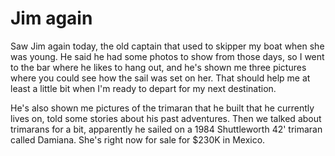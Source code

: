 # Jim again

Saw Jim again today, the old captain that used to skipper my boat when she was young.
He said he had some photos to show from those days, so I went to the bar where he likes to hang out, and he's shown me three pictures
where you could see how the sail was set on her.  That should help me at least a little bit when I'm ready to depart for my next destination.

He's also shown me pictures of the trimaran that he built that he currently lives on, told some stories about his past adventures.
Then we talked about trimarans for a bit, apparently he sailed on a 1984 Shuttleworth 42' trimaran called Damiana.  She's right now for
sale for $230K in Mexico.
